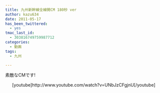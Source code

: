 ```yaml
---
title: 九州新幹線全線開CM 180秒 ver
author: kazu634
date: 2011-05-17
has_been_twittered:
  - yes
tmac_last_id:
  - 303816749759987712
categories:
  - 動画
tags:
  - 九州

---
```

素敵なCMです!

<p style="text-align: center;">
  [youtube]http://www.youtube.com/watch?v=UNbJzCFgjnU[/youtube]
</p>
